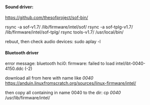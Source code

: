 
#### Sound driver:
https://github.com/thesofproject/sof-bin/

rsync -a sof-v1.7/       /lib/firmware/intel/sof/
rsync -a sof-tplg-v1.7/  /lib/firmware/intel/sof-tplg/
rsync tools-v1.7/        /usr/local/bin/

rebuut, then check audio devices:
sudo aplay -l

#### Bluetooth driver
error message:
bluetooth hci0: firmware: failed to load intel/ibt-0040-4150.ddc (-2)

download all from here with name like *0040*
https://anduin.linuxfromscratch.org/sources/linux-firmware/intel/

then copy all containing in name 0040 to the dir:
cp *0040* /usr/lib/firmware/intel/


